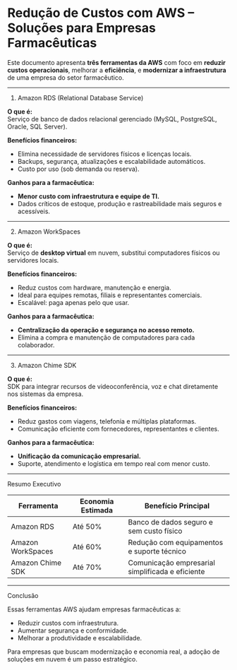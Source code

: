 # Redução de Custos com AWS – Soluções para Empresas Farmacêuticas

Este documento apresenta **três ferramentas da AWS** com foco em **reduzir custos operacionais**, melhorar a **eficiência**, e **modernizar a infraestrutura** de uma empresa do setor farmacêutico.

---

 1.  Amazon RDS (Relational Database Service)

**O que é:**  
Serviço de banco de dados relacional gerenciado (MySQL, PostgreSQL, Oracle, SQL Server).

**Benefícios financeiros:**
- Elimina necessidade de servidores físicos e licenças locais.
- Backups, segurança, atualizações e escalabilidade automáticos.
- Custo por uso (sob demanda ou reserva).

**Ganhos para a farmacêutica:**
- **Menor custo com infraestrutura e equipe de TI.**
- Dados críticos de estoque, produção e rastreabilidade mais seguros e acessíveis.


---

 2. Amazon WorkSpaces

**O que é:**  
Serviço de **desktop virtual** em nuvem, substitui computadores físicos ou servidores locais.

**Benefícios financeiros:**
- Reduz custos com hardware, manutenção e energia.
- Ideal para equipes remotas, filiais e representantes comerciais.
- Escalável: paga apenas pelo que usar.

**Ganhos para a farmacêutica:**
- **Centralização da operação e segurança no acesso remoto.**
- Elimina a compra e manutenção de computadores para cada colaborador.


---

 3.  Amazon Chime SDK

**O que é:**  
SDK para integrar recursos de videoconferência, voz e chat diretamente nos sistemas da empresa.

**Benefícios financeiros:**
- Reduz gastos com viagens, telefonia e múltiplas plataformas.
- Comunicação eficiente com fornecedores, representantes e clientes.

**Ganhos para a farmacêutica:**
- **Unificação da comunicação empresarial.**
- Suporte, atendimento e logística em tempo real com menor custo.



---

 Resumo Executivo

| Ferramenta         | Economia Estimada | Benefício Principal                                |
|--------------------|-------------------|-----------------------------------------------------|
| Amazon RDS         | Até 50%           | Banco de dados seguro e sem custo físico            |
| Amazon WorkSpaces  | Até 60%           | Redução com equipamentos e suporte técnico          |
| Amazon Chime SDK   | Até 70%           | Comunicação empresarial simplificada e eficiente    |

---

 Conclusão

Essas ferramentas AWS ajudam empresas farmacêuticas a:

- Reduzir custos com infraestrutura.
- Aumentar segurança e conformidade.
- Melhorar a produtividade e escalabilidade.

Para empresas que buscam modernização e economia real, a adoção de soluções em nuvem é um passo estratégico.

